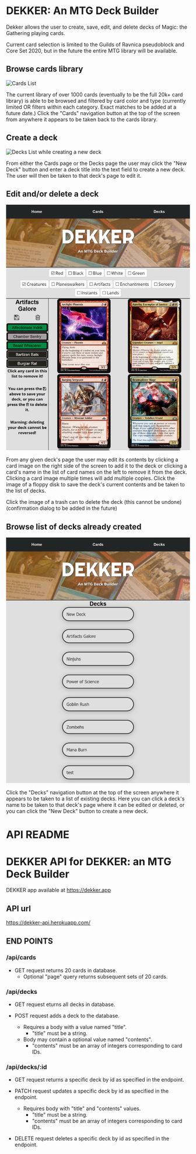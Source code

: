 # DEKKER: An MTG Deck Builder

Dekker allows the user to create, save, edit, and delete decks of Magic: the Gathering playing cards.

Current card selection is limited to the Guilds of Ravnica pseudoblock and Core Set 2020, but in the future the entire MTG library will be available.

## Browse cards library

![Cards List](./public/readme-assets/cards-list.png)

The current library of over 1000 cards (eventually to be the full 20k+ card library) is able to be browsed and filtered by card color and type (currently limited OR filters within each category. Exact matches to be added at a future date.) Click the "Cards" navigation button at the top of the screen from anywhere it appears to be taken back to the cards library.

## Create a deck

![Decks List while creating a new deck](./public/readme-assets/deck-list-creating-deck.png)

From either the Cards page or the Decks page the user may click the "New Deck" button and enter a deck title into the text field to create a new deck. The user will then be taken to that deck's page to edit it.

## Edit and/or delete a deck

![Deck Editor](./public/readme-assets/deck-editor.png)

From any given deck's page the user may edit its contents by clicking a card image on the right side of the screen to add it to the deck or clicking a card's name in the list of card names on the left to remove it from the deck. Clicking a card image multiple times will add multiple copies. Click the image of a floppy disk to save the deck's current contents and be taken to the list of decks.

Click the image of a trash can to delete the deck (this cannot be undone) (confirmation dialog to be added in the future)

## Browse list of decks already created

![Decks list](./public/readme-assets/decks-list.png)

Click the "Decks" navigation button at the top of the screen anywhere it appears to be taken to a list of existing decks. Here you can click a deck's name to be taken to that deck's page where it can be edited or deleted, or you can click the "New Deck" button to create a new deck.

# API README

# DEKKER API for DEKKER: an MTG Deck Builder

DEKKER app available at https://dekker.app

## API url

https://dekker-api.herokuapp.com/

## END POINTS

### /api/cards

- GET request returns 20 cards in database.
  - Optional "page" query returns subsequent sets of 20 cards.

### /api/decks

- GET request eturns all decks in database.

- POST request adds a deck to the database.
  - Requires a body with a value named "title".
    - "title" must be a string.
  - Body may contain a optional value named "contents".
    - "contents" must be an array of integers corresponding to card IDs.

### /api/decks/:id

- GET request returns a specific deck by id as specified in the endpoint.

- PATCH request updates a specific deck by id as specified in the endpoint.

  - Requires body with "title" and "contents" values.
    - "title" must be a string.
    - "contents" must be an array of integers corresponding to card IDs.

- DELETE request deletes a specific deck by id as specified in the endpoint.
